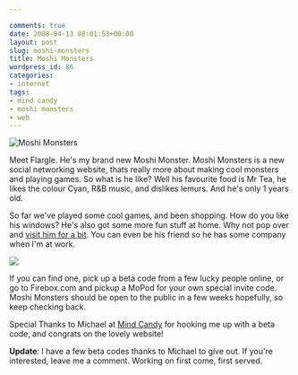 ```yaml
---

comments: true
date: 2008-04-13 08:01:53+00:00
layout: post
slug: moshi-monsters
title: Moshi Monsters
wordpress_id: 86
categories:
- internet
tags:
- mind candy
- moshi monsters
- web
---
```


![Moshi Monsters](/assets//picture-2.jpg)

Meet Flargle. He's my brand new Moshi Monster. Moshi Monsters is a new social networking website, thats really more about making cool monsters and playing games. So what is he like? Well his favourite food is Mr Tea, he likes the colour Cyan, R&B music, and dislikes lemurs. And he's only 1 years old.

So far we've played some cool games, and been shopping. How do you like his windows? He's also got some more fun stuff at home. Why not pop over and [visit him for a bit](http://www.moshimonsters.com/monsters/dom). You can even be his friend so he has some company when I'm at work.

![](/assets/picture-3.jpg)

If you can find one, pick up a beta code from a few lucky people online, or go to Firebox.com and pickup a MoPod for your own special invite code. Moshi Monsters should be open to the public in a few weeks hopefully, so keep checking back.




Special Thanks to Michael at [Mind Candy](http://www.mindcandy.com) for hooking me up with a beta code, and congrats on the lovely website!




**Update**: I have a few beta codes thanks to Michael to give out. If you're interested, leave me a comment. Working on first come, first served.
